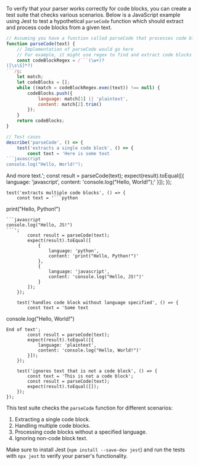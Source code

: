 To verify that your parser works correctly for code blocks, you can create a test suite that checks various scenarios. Below is a JavaScript example using Jest to test a hypothetical `parseCode` function which should extract and process code blocks from a given text.

```javascript
// Assuming you have a function called parseCode that processes code blocks
function parseCode(text) {
    // Implementation of parseCode would go here
    // For example, it might use regex to find and extract code blocks
    const codeBlockRegex = /```(\w+)?
([\s\S]*?)
```/g;
    let match;
    let codeBlocks = [];
    while ((match = codeBlockRegex.exec(text)) !== null) {
        codeBlocks.push({
            language: match[1] || 'plaintext',
            content: match[2].trim()
        });
    }
    return codeBlocks;
}

// Test cases
describe('parseCode', () => {
    test('extracts a single code block', () => {
        const text = 'Here is some text
```javascript
console.log("Hello, World!");
```
And more text.';
        const result = parseCode(text);
        expect(result).toEqual([{
            language: 'javascript',
            content: 'console.log("Hello, World!");'
        }]);
    });

    test('extracts multiple code blocks', () => {
        const text = '```python
print("Hello, Python!")
```
```javascript
console.log("Hello, JS!")
```';
        const result = parseCode(text);
        expect(result).toEqual([
            {
                language: 'python',
                content: 'print("Hello, Python!")'
            },
            {
                language: 'javascript',
                content: 'console.log("Hello, JS!")'
            }
        ]);
    });

    test('handles code block without language specified', () => {
        const text = 'Some text
```
console.log("Hello, World!")
```
End of text';
        const result = parseCode(text);
        expect(result).toEqual([{
            language: 'plaintext',
            content: 'console.log("Hello, World!")'
        }]);
    });

    test('ignores text that is not a code block', () => {
        const text = 'This is not a code block';
        const result = parseCode(text);
        expect(result).toEqual([]);
    });
});
```

This test suite checks the `parseCode` function for different scenarios:
1. Extracting a single code block.
2. Handling multiple code blocks.
3. Processing code blocks without a specified language.
4. Ignoring non-code block text.

Make sure to install Jest (`npm install --save-dev jest`) and run the tests with `npx jest` to verify your parser's functionality.

